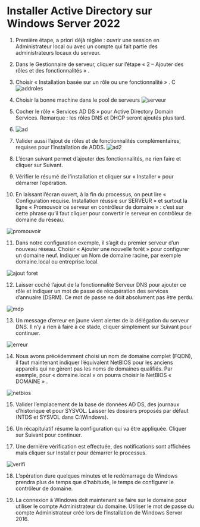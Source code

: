 # Installer Active Directory sur Windows Server 2022


1. Première étape, a priori déjà réglée : ouvrir une session en Administrateur local ou avec un compte qui fait partie des administrateurs locaux du serveur.

2. Dans le Gestionnaire de serveur, cliquer sur l’étape « 2 – Ajouter des rôles et des fonctionnalités » .

3. Choisir « Installation basée sur un rôle ou une fonctionnalité » .
C![addroles](https://github.com/user-attachments/assets/6e80f9d1-b8c0-4bac-b96c-bc96c2ec7fa9)

4. Choisir la bonne machine dans le pool de serveurs
![serveur](https://github.com/user-attachments/assets/073604bc-b13d-48ee-b04b-687e4414a95d)


5. Cocher le rôle « Services AD DS » pour Active Directory Domain Services. Remarque : les rôles DNS et DHCP seront ajoutés plus tard.
6. ![ad](https://github.com/user-attachments/assets/20a5aa92-af70-4ee5-9fe9-e668445d0a32)

7. Valider aussi l’ajout de rôles et de fonctionnalités complémentaires, requises pour l’installation de ADDS.
![ad2](https://github.com/user-attachments/assets/51ecff79-568d-41cd-8428-968e335e0573)

8. L’écran suivant permet d’ajouter des fonctionnalités, ne rien faire et cliquer sur Suivant.

9. Vérifier le résumé de l’installation et cliquer sur « Installer » pour démarrer l’opération.

10. En laissant l’écran ouvert, à la fin du processus, on peut lire « Configuration requise. Installation réussie sur SERVEUR » et surtout la ligne « Promouvoir ce serveur en contrôleur de domaine » : c’est sur cette phrase qu’il faut cliquer pour convertir le serveur en contrôleur de domaine du réseau.

![promouvoir](https://github.com/user-attachments/assets/631e8363-77ba-446b-aa70-3dd60017a756)

11. Dans notre configuration exemple, il s’agit du premier serveur d’un nouveau réseau. Choisir « Ajouter une nouvelle forêt » pour configurer un domaine neuf. Indiquer un Nom de domaine racine, par exemple domaine.local ou entreprise.local.

![ajout foret](https://github.com/user-attachments/assets/d17a8aa0-546a-4120-b7af-a3175b87e26a)


12. Laisser coché l’ajout de la fonctionnalité Serveur DNS pour ajouter ce rôle et indiquer un mot de passe de récupération des services d’annuaire (DSRM). Ce mot de passe ne doit absolument pas être perdu.

![mdp](https://github.com/user-attachments/assets/cd72b73c-1239-483f-b268-f6dac4d3fa17)


13. Un message d’erreur en jaune vient alerter de la délégation du serveur DNS. Il n’y a rien à faire à ce stade, cliquer simplement sur Suivant pour continuer.

![erreur](https://github.com/user-attachments/assets/9637559b-e77b-410c-8bad-c2f7350cd9c6)


14. Nous avons précédemment choisi un nom de domaine complet (FQDN), il faut maintenant indiquer l’équivalent NetBIOS pour les anciens appareils qui ne gèrent pas les noms de domaines qualifiés. Par exemple, pour « domaine.local » on pourra choisir le NetBIOS « DOMAINE » .

![netbios](https://github.com/user-attachments/assets/1d37d5e5-ad40-483d-9878-a3021b47416f)


15. Valider l’emplacement de la base de données AD DS, des journaux d’historique et pour SYSVOL. Laisser les dossiers proposés par défaut (NTDS et SYSVOL dans C:\Windows).

16. Un récapitulatif résume la configuration qui va être appliquée. Cliquer sur Suivant pour continuer.

17. Une dernière vérification est effectuée, des notifications sont affichées mais cliquer sur Installer pour démarrer le processus.

![verifi](https://github.com/user-attachments/assets/e9d7dead-f818-4411-93ca-7e527e99d52f)


18. L’opération dure quelques minutes et le redémarrage de Windows prendra plus de temps que d’habitude, le temps de configurer le contrôleur de domaine.

19. La connexion à Windows doit maintenant se faire sur le domaine pour utiliser le compte Administrateur du domaine. Utiliser le mot de passe du compte Administrateur créé lors de l’installation de Windows Server 2016.



